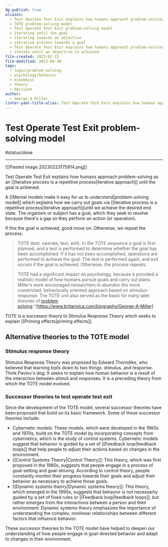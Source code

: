 ```yaml
---
dg-publish: true
aliases:
  - Test Operate Test Exit explains how humans approach problem-solving as an iterative approach until the goal.
  - TOTE problem-solving model
  - Test Operate Test Exit problem-solving model
  - iterating until the goal
  - iterating towards an objective
  - iterative process towards a goal
  - Test Operate Test Exit explains how humans approach problem-solving as an iterative approach until the goal is achieved.
  - iterate until an objective is achieved
file-created: 2023-02-22
file-modified: 2023-08-30
tags:
  - logic/problem-solving
  - psychology/behavior
  - economics
  - theory
  - decision
author:
  - George A Miller
linter-yaml-title-alias: Test Operate Test Exit explains how humans approach problem-solving as an iterative approach until the goal.
---
```


# Test Operate Test Exit problem-solving model

#status/done

---

![[Pasted image 20230223175914.png]]

Test Operate Test Exit explains how humans approach problem-solving as an [[Iterative process is a repetitive process|iterative approach]] until the goal is achieved.

A [[Mental models make it easy for us to understand|problem-solving model]] which explains how we carry out goals via [[Iterative process is a repetitive process|iterative approach]]until we achieve the desired end state. The organism or subject has a goal, which they seek to resolve because there's a gap so they perform an action (or operation).

If this the goal is achieved, good move on. Otherwise, we repeat the process.

> TOTE (test, operate, test, exit). In the TOTE sequence a goal is first planned, and a test is performed to determine whether the goal has been accomplished. If it has not been accomplished, operations are performed to achieve the goal. The test is performed again, and exit occurs if the goal is achieved. Otherwise, the process repeats.
>
> TOTE had a significant impact on psychology, because it provided a realistic model of how humans pursue goals and carry out plans. Miller’s work encouraged researchers to abandon the more constricted, behaviorally oriented approach based on stimulus-response. The TOTE unit also served as the basis for many later theories of [problem solving](https://www.britannica.com/science/problem-solving).^[https://www.britannica.com/biography/George-A-Miller]

TOTE is a successor theory to Stimulus Response Theory which seeks to explain [[Priming effects|priming effects]].

## Alternative theories to the TOTE model

### Stimulus response theory

Stimulus Response Theory was proposed by Edward Thorndike, who believed that learning boils down to two things: stimulus, and response. Think Pavlov's dog. It seeks to explain how human behavior is a result of the interaction between stimuli and responses. It is a preceding theory from which the TOTE model evolved.

### Successor theories to test operate test exit

Since the development of the TOTE model, several successor theories have been proposed that build on its basic framework. Some of these successor theories include:

- Cybernetic models: These models, which were developed in the 1960s and 1970s, build on the TOTE model by incorporating concepts from cybernetics, which is the study of control systems. Cybernetic models suggest that behavior is guided by a set of [[Feedback loop|feedback loops]] that help people to adjust their actions based on changes in the environment.
- [[Control Systems Theory|Control Theory]]: This theory, which was first proposed in the 1980s, suggests that people engage in a process of goal-setting and goal-striving. According to control theory, people constantly monitor their progress towards their goals and adjust their behavior as necessary to achieve those goals.
- [[Dynamic systems theory|Dynamic systems theory]]: This theory, which emerged in the 1990s, suggests that behavior is not necessarily guided by a set of fixed rules or [[Feedback loop|feedback loops]], but rather emerges from the interactions between a person and their environment. Dynamic systems theory emphasizes the importance of understanding the complex, nonlinear relationships between different factors that influence behavior.

These successor theories to the TOTE model have helped to deepen our understanding of how people engage in goal-directed behavior and adapt to changes in their environment.
